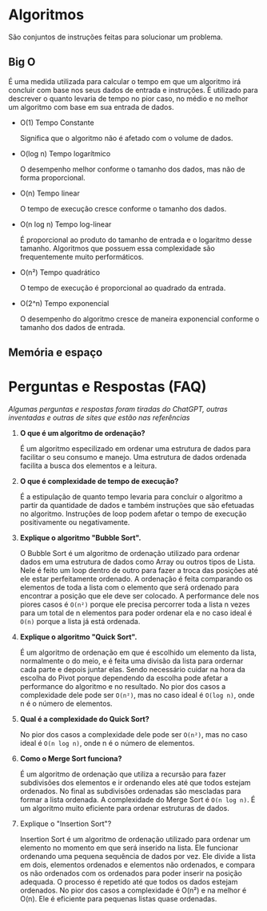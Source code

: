 # Algoritmos

São conjuntos de instruções feitas para solucionar um problema.

## Big O

É uma medida utilizada para calcular o tempo em que um algoritmo irá concluir com base nos seus dados de entrada e instruções. É utilizado para descrever o quanto levaria de tempo no pior caso, no médio e no melhor um algoritmo com base em sua entrada de dados.

- O(1) Tempo Constante

    Significa que o algoritmo não é afetado com o volume de dados.

- O(log n) Tempo logarítmico

    O desempenho melhor conforme o tamanho dos dados, mas não de forma proporcional.

- O(n) Tempo linear

    O tempo de execução cresce conforme o tamanho dos dados.

- O(n log n) Tempo log-linear

    É proporcional ao produto do tamanho de entrada e o logaritmo desse tamanho. Algoritmos que possuem essa complexidade são frequentemente muito performáticos.

- O(n²) Tempo quadrático

    O tempo de execução é proporcional ao quadrado da entrada.

- O(2^n) Tempo exponencial

    O desempenho do algoritmo cresce de maneira exponencial conforme o tamanho dos dados de entrada.
    
## Memória e espaço

# Perguntas e Respostas (FAQ)

_Algumas perguntas e respostas foram tiradas do ChatGPT, outras inventadas e outras de sites que estão nas referências_

1. **O que é um algoritmo de ordenação?**

    É um algoritmo especilizado em ordenar uma estrutura de dados para facilitar o seu consumo e manejo. Uma estrutura de dados ordenada facilita a busca dos elementos e a leitura.

1. **O que é complexidade de tempo de execução?**

    É a estipulação de quanto tempo levaria para concluir o algoritmo a partir da quantidade de dados e também instruções que são efetuadas no algoritmo. Instruções de loop podem afetar o tempo de execução positivamente ou negativamente.

1. **Explique o algoritmo "Bubble Sort".**

    O Bubble Sort é um algoritmo de ordenação utilizado para ordenar dados em uma estrutura de dados como Array ou outros tipos de Lista. Nele é feito um loop dentro de outro para fazer a troca das posições até ele estar perfeitamente ordenado. A ordenação é feita comparando os elementos de toda a lista com o elemento que será ordenado para encontrar a posição que ele deve ser colocado. A performance dele nos piores casos é ```O(n²)``` porque ele precisa percorrer toda a lista n vezes para um total de n elementos para poder ordenar ela e no caso ideal é ```O(n)``` porque a lista já está ordenada.

1. **Explique o algoritmo "Quick Sort".**

    É um algoritmo de ordenação em que é escolhido um elemento da lista, normalmente o do meio, e é feita uma divisão da lista para ordernar cada parte e depois juntar elas. Sendo necessário cuidar na hora da escolha do Pivot porque dependendo da escolha pode afetar a performance do algoritmo e no resultado. No pior dos casos a complexidade dele pode ser ```O(n²)```, mas no caso ideal é ```O(log n)```, onde n é o número de elementos.

1. **Qual é a complexidade do Quick Sort?**

    No pior dos casos a complexidade dele pode ser ```O(n²)```, mas no caso ideal é ```O(n log n)```, onde n é o número de elementos.

1. **Como o Merge Sort funciona?**

    É um algoritmo de ordenação que utiliza a recursão para fazer subdivisões dos elementos e ir ordenando eles até que todos estejam ordenados. No final as subdivisões ordenadas são mescladas para formar a lista ordenada. A complexidade do Merge Sort é ```O(n log n)```. É um algoritmo muito eficiente para ordenar estruturas de dados.

1. Explique o "Insertion Sort"?

    Insertion Sort é um algoritmo de ordenação utilizado para ordenar um elemento no momento em que será inserido na lista. Ele funcionar ordenando uma pequena sequência de dados por vez. Ele divide a lista em dois, elementos ordenados e elementos não ordenados, e compara os não ordenados com os ordenados para poder inserir na posição adequada. O processo é repetido até que todos os dados estejam ordenados. No pior dos casos a complexidade é O(n²) e na melhor é O(n). Ele é eficiente para pequenas listas quase ordenadas.